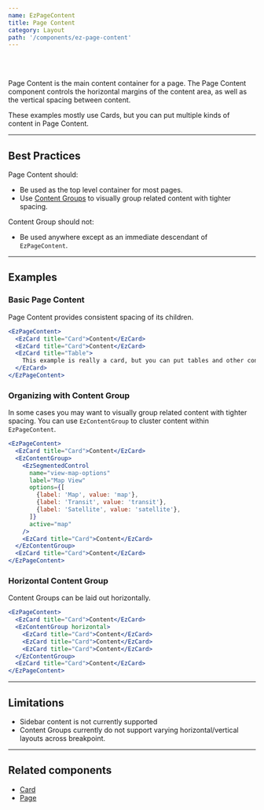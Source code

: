 ```yaml
---
name: EzPageContent
title: Page Content
category: Layout
path: '/components/ez-page-content'
---
```


<EzAlert
  headline="This component is deprecated"
  tagline="EzPage Content and EzContentGroup are deprecated. Use EzPage and EzLayout for new pages instead."
  use="error"
/>

<br/>
<br/>

Page Content is the main content container for a page. The Page Content component controls the horizontal margins of the content area, as well as the vertical spacing between content.

These examples mostly use Cards, but you can put multiple kinds of content in Page Content.

---

## Best Practices

Page Content should:

- Be used as the top level container for most pages.
- Use [Content Groups](#organizing-with-content-group) to visually group related content with tighter spacing.

Content Group should not:

- Be used anywhere except as an immediate descendant of `EzPageContent`.

---

## Examples

### Basic Page Content

Page Content provides consistent spacing of its children.

```jsx
<EzPageContent>
  <EzCard title="Card">Content</EzCard>
  <EzCard title="Card">Content</EzCard>
  <EzCard title="Table">
    This example is really a card, but you can put tables and other content in EzPageContent too.
  </EzCard>
</EzPageContent>
```

### Organizing with Content Group

In some cases you may want to visually group related content with tighter spacing. You can use `EzContentGroup` to cluster content within `EzPageContent`.

```jsx
<EzPageContent>
  <EzCard title="Card">Content</EzCard>
  <EzContentGroup>
    <EzSegmentedControl
      name="view-map-options"
      label="Map View"
      options={[
        {label: 'Map', value: 'map'},
        {label: 'Transit', value: 'transit'},
        {label: 'Satellite', value: 'satellite'},
      ]}
      active="map"
    />
    <EzCard title="Card">Content</EzCard>
  </EzContentGroup>
  <EzCard title="Card">Content</EzCard>
</EzPageContent>
```

### Horizontal Content Group

Content Groups can be laid out horizontally.

```jsx
<EzPageContent>
  <EzCard title="Card">Content</EzCard>
  <EzContentGroup horizontal>
    <EzCard title="Card">Content</EzCard>
    <EzCard title="Card">Content</EzCard>
    <EzCard title="Card">Content</EzCard>
  </EzContentGroup>
  <EzCard title="Card">Content</EzCard>
</EzPageContent>
```

---

## Limitations

- Sidebar content is not currently supported
- Content Groups currently do not support varying horizontal/vertical layouts across breakpoint.

---

## Related components

- [Card](/components/ez-card)
- [Page](/components/ez-page)
